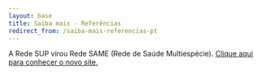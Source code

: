 ```yaml
---
layout: base
title: Saiba mais - Referências 
redirect_from: /saiba-mais-referencias-pt
---
```


A Rede SUP virou Rede SAME (Rede de Saúde Multiespécie). [Clique aqui para conhecer o novo site.](http://redesame.fmvz.usp.br)

